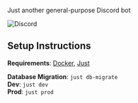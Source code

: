 Just another general-purpose Discord bot

![Discord](https://img.shields.io/discord/267735321695748096?color=5e81ac&logo=Discord)

## Setup Instructions
**Requirements**: [Docker](https://www.docker.com/), [Just](https://github.com/casey/just)

**Database Migration**: `just db-migrate` \
**Dev**: `just dev` \
**Prod**: `just prod`
